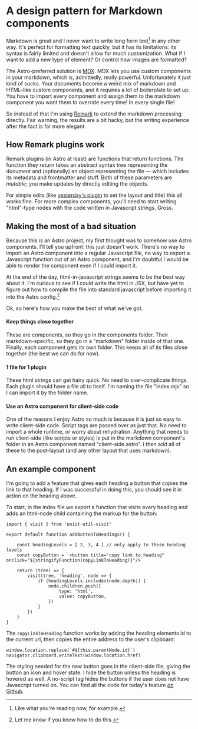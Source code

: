 # A design pattern for Markdown components

Markdown is great and I never want to write long form text[^1] in any other way. It's perfect
for formatting text quickly, but it has its limitations: its syntax is fairly limited and doesn't
allow for much customization. What if I want to add a new type of element? Or control how images
are formatted?

[^1]: Like what you're reading now, for example.

The Astro-preferred solution is [MDX](https://docs.astro.build/en/guides/markdown-content/).
MDX lets you use custom components in your markdown, which is, admittedly, really powerful.
Unfortunately it just kind of sucks. Your documents become a weird mix of markdown and HTML-like
custom components, and it requires a lot of boilerplate to set up. You have to import every
component and assign them to the markdown component you want them to override every time!
In every single file!

So instead of that I'm using [Remark](https://github.com/remarkjs/remark) to extend the markdown
processing directly. Fair warning, the results are a bit hacky, but the writing experience after
the fact is far more elegant.


## How Remark plugins work

Remark plugins (in Astro at least) are functions that return functions. The function they return
takes an abstract syntax tree representing the document and (optionally) an object representing the
file — which includes its metadata and frontmatter and stuff. Both of these parameters are
_mutable_; you make updates by directly editing the objects.

For simple edits (like [yesterday's plugin](./what-astro-gets-wrong#dont-use-frontmatter) to set
the layout and title) this all works fine. For more complex components, you'll need to start
writing "html"-type nodes with the code written in Javascript strings. Gross.


## Making the most of a bad situation

Because this is an Astro project, my first thought was to somehow use Astro components.
I'll tell you upfront: this just doesn't work. There's no way to import an Astro component
into a regular Javascript file, no way to export a Javascript function out of an Astro
component, and I'm doubtful I would be able to render the component even if I could import it.

At the end of the day, html-in-javascript strings seems to be the best way about it. I'm
curious to see if I could write the html in JSX, but have yet to figure out how to compile
the file into standard javascript before importing it into the Astro config.[^2]

[^2]: Let me know if you know how to do this.

Ok, so here's how you make the best of what we've got.

#### Keep things close together

These are components, so they go in the components folder. Their markdown-specific, so
they go in a "markdown" folder inside of that one. Finally, each component gets _its_ own
folder. This keeps all of its files close together (the best we can do for now).

#### 1 file for 1 plugin

These html strings can get hairy quick. No need to over-complicate things. Each plugin
should have a file all to itself. I'm naming the file "index.mjs" so I can import it by
the folder name.

#### Use an Astro component for client-side code

One of the reasons I enjoy Astro so much is because it is just so easy to write client-side
code. Script tags are passed over as just that. No need to import a whole runtime, or worry
about rehydration. Anything that needs to run client-side (like scripts or styles) is put in
the markdown component's folder in an Astro component named "client-side.astro". I then add
all of these to the post-layout (and any other layout that uses markdown).


## An example component

I'm going to add a feature that gives each heading a button that copies the link to that
heading. If I was successful in doing this, you should see it in action on the heading above.

To start, in the index file we export a function that visits every heading and adds an
html-node child containing the markup for the button:

```
import { visit } from 'unist-util-visit'

export default function addButtonToHeadings() {

	const headingLevels = [ 2, 3, 4 ] // only apply to these heading levels
	const copyButton = `<button title="copy link to heading" onclick="${stringifyFunction(copyLinkToHeading)}"/>`

	return (tree) => {
		visit(tree, 'heading', node => {
			if (headingLevels.includes(node.depth)) {
				node.children.push({
					type: 'html',
					value: copyButton,
				})
			}
		})
	}
}
```

The `copyLinkToHeading` function works by adding the heading elements id to the current url,
then copies the entire address to the user's clipboard:

```
window.location.replace(`#${this.parentNode.id}`)
navigator.clipboard.writeText(window.location.href)
```

The styling needed for the new button goes in the client-side file, giving the button an icon and
hover state. I hide the button unless the heading is hovered as well. A no-script tag hides the
buttons if the user does not have Javascript turned on. You can find all the code for today's
feature [on Github](https://github.com/qjack001/thoughts/commit/8db8571f61da7ea874e727e53e874e6f300e34e1).